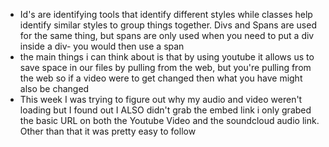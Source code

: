 * Id's are identifying tools that identify different styles while classes help identify similar styles to group things together. Divs and Spans are used for the same thing, but spans are only used when you need to put a div inside a div- you would then use a span
* the main things i can think about is that by using youtube it allows us to save space in our files by pulling from the web, but you're pulling from the web so if a video were to get changed then what you have might also be changed
* This week I was trying to figure out why my audio and video weren't loading but I found out I ALSO didn't grab the embed link i only grabed the basic URL on both the Youtube Video and the soundcloud audio link. Other than that it was pretty easy to follow